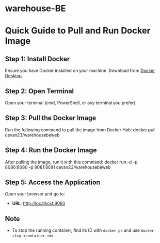 # warehouse-BE
 
# Quick Guide to Pull and Run Docker Image

## Step 1: Install Docker
Ensure you have Docker installed on your machine. Download from [Docker Desktop](https://www.docker.com/products/docker-desktop).

## Step 2: Open Terminal
Open your terminal (cmd, PowerShell, or any terminal you prefer).

## Step 3: Pull the Docker Image
Run the following command to pull the image from Docker Hub:
docker pull cevan23/warehousebeweb

## Step 4: Run the Docker Image
After pulling the image, run it with this command:
docker run -d -p 8080:8080 -p 8081:8081 cevan23/warehousebeweb

## Step 5: Access the Application
Open your browser and go to:

- **URL**: [http://localhost:8080](http://localhost:8080)

## Note
- To stop the running container, find its ID with `docker ps` and use `docker stop <container_id>`.
